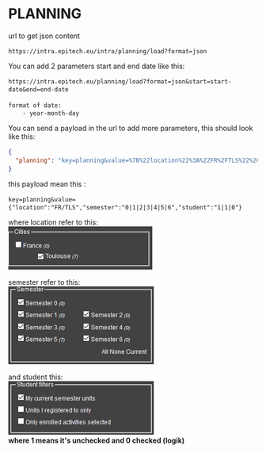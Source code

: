 # PLANNING

url to get json content

````
https://intra.epitech.eu/intra/planning/load?format=json
````

You can add 2 parameters start and end date like this:
````
https://intra.epitech.eu/planning/load?format=json&start=start-date&end=end-date

format of date: 
    - year-month-day
````

You can send a payload in the url to add more parameters, this should look like this:
````json
{
  "planning": "key=planning&value=%7B%22location%22%3A%22FR%2FTLS%22%2C%22semester%22%3A%220%7C1%7C2%7C3%7C4%7C5%7C6%22%2C%22student%22%3A%221%7C1%7C0%22%7D"
}
````
this payload mean this :
````
key=planning&value={"location":"FR/TLS","semester":"0|1|2|3|4|5|6","student":"1|1|0"}
````

where location refer to this:  
![img.png](images/city.png)

semester refer to this:  
![img.png](images/semester.png)

and student this:  
![img.png](images/student.png)  
**where 1 means it's unchecked and 0 checked (logik)**
